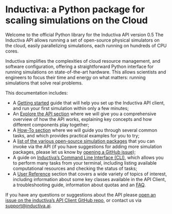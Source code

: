# Inductiva: a Python package for scaling simulations on the Cloud

Welcome to the official Python library for the Inductiva API version 0.5 
The Inductiva API allows running a set of open-source physical
simulators on the cloud, easily parallelizing simulations, each running
on hundreds of CPU cores.

Inductiva simplifies the complexities of cloud resource management, and software
configuration, offering a straightforward Python interface for running simulations
on state-of-the-art hardware. This allows scientists and engineers to focus their
time and energy on what matters: running simulations that solve real problems.

This documentation includes:
- A [Getting started](./get_started/installation.md) guide that will help you set up the Inductiva
API client, and run your first simulation within only a few minutes;
- An [Explore the API section](./explore_api/how_it_works.md) where we will give
you a comprehensive overview of how the API works, explaining key concepts and how
different components play together;
- A [How-To section](./how_to/index.md) where we will guide you through several common tasks, and which
provides practical examples for you to try;
- A [list of the various open-source simulation packages](./simulators/overview.md) that you can invoke via the
API (if you have suggestions for adding more simulation packages, please let us know
by [opening a GitHub issue](https://github.com/inductiva/inductiva/issues));
- A guide on [Inductiva’s Command Line Interface (CLI)](./cli/cli-overview.md), which
allows you to perform many tasks from your terminal, including listing available
computational resources and checking the status of tasks;
- A [User Reference](./api_reference/computational_resources/index.md) section 
that covers a wide variety of topics of interest, including information about
some key classes available in the API Client, a troubleshooting guide, information
about quotas and an [FAQ](/api_reference/faq.md).

If you have any questions or suggestions about the API please [open an issue on the inductiva’s API Client GitHub repo](https://github.com/inductiva/inductiva/issues), or contact us via [support@inductiva.ai](mailto:support@inductiva.ai).

